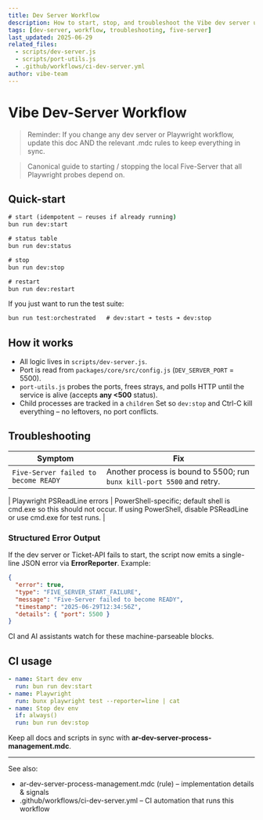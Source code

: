 ```yaml
---
title: Dev Server Workflow
description: How to start, stop, and troubleshoot the Vibe dev server used by Playwright probes.
tags: [dev-server, workflow, troubleshooting, five-server]
last_updated: 2025-06-29
related_files:
  - scripts/dev-server.js
  - scripts/port-utils.js
  - .github/workflows/ci-dev-server.yml
author: vibe-team
---
```


# Vibe Dev-Server Workflow

> Reminder: If you change any dev server or Playwright workflow, update this doc AND the relevant .mdc rules to keep everything in sync.

> Canonical guide to starting / stopping the local Five-Server that all Playwright probes depend on.

## Quick-start

```bat
# start (idempotent – reuses if already running)
bun run dev:start

# status table
bun run dev:status

# stop
bun run dev:stop

# restart
bun run dev:restart
```

If you just want to run the test suite:

```bat
bun run test:orchestrated   # dev:start ➜ tests ➜ dev:stop
```

## How it works

- All logic lives in `scripts/dev-server.js`.
- Port is read from `packages/core/src/config.js` (`DEV_SERVER_PORT` = 5500).
- `port-utils.js` probes the ports, frees strays, and polls HTTP until the service is alive (accepts **any <500** status).
- Child processes are tracked in a `children` Set so `dev:stop` and Ctrl-C kill everything – no leftovers, no port conflicts.

## Troubleshooting

| Symptom                              | Fix                                                                    |
| ------------------------------------ | ---------------------------------------------------------------------- |
| `Five-Server failed to become READY` | Another process is bound to 5500; run `bunx kill-port 5500` and retry. |

| Playwright PSReadLine errors | PowerShell-specific; default shell is cmd.exe so this should not occur. If using PowerShell, disable PSReadLine or use cmd.exe for test runs. |

### Structured Error Output

If the dev server or Ticket-API fails to start, the script now emits a single-line JSON error via **ErrorReporter**. Example:

```json
{
  "error": true,
  "type": "FIVE_SERVER_START_FAILURE",
  "message": "Five-Server failed to become READY",
  "timestamp": "2025-06-29T12:34:56Z",
  "details": { "port": 5500 }
}
```

CI and AI assistants watch for these machine-parseable blocks.

## CI usage

```yaml
- name: Start dev env
  run: bun run dev:start
- name: Playwright
  run: bunx playwright test --reporter=line | cat
- name: Stop dev env
  if: always()
  run: bun run dev:stop
```

Keep all docs and scripts in sync with **ar-dev-server-process-management.mdc**.

---

See also:

- ar-dev-server-process-management.mdc (rule) – implementation details & signals
- .github/workflows/ci-dev-server.yml – CI automation that runs this workflow
